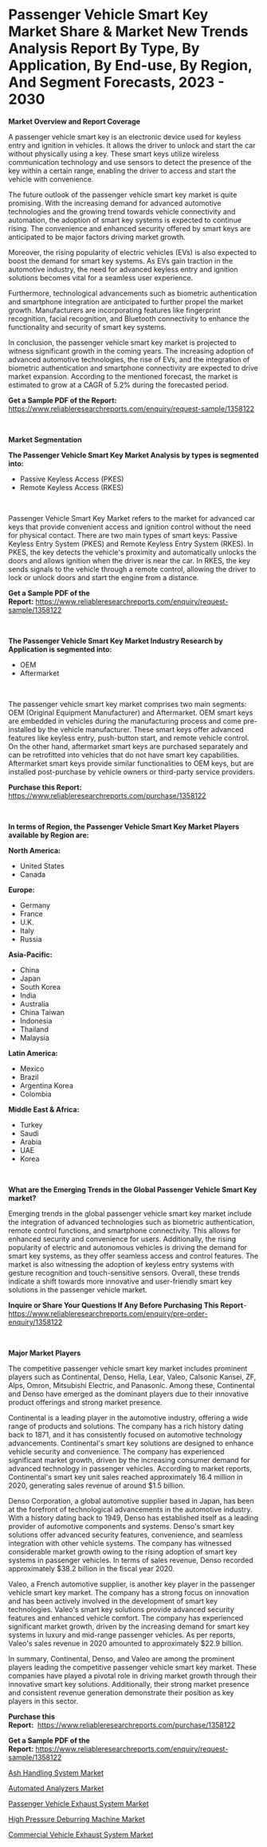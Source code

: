 <p><h1>Passenger Vehicle Smart Key Market Share & Market New Trends Analysis Report By Type, By Application, By End-use, By Region, And Segment Forecasts, 2023 - 2030</h1></p><p><strong>Market Overview and Report Coverage</strong></p>
<p><p>A passenger vehicle smart key is an electronic device used for keyless entry and ignition in vehicles. It allows the driver to unlock and start the car without physically using a key. These smart keys utilize wireless communication technology and use sensors to detect the presence of the key within a certain range, enabling the driver to access and start the vehicle with convenience.</p><p>The future outlook of the passenger vehicle smart key market is quite promising. With the increasing demand for advanced automotive technologies and the growing trend towards vehicle connectivity and automation, the adoption of smart key systems is expected to continue rising. The convenience and enhanced security offered by smart keys are anticipated to be major factors driving market growth.</p><p>Moreover, the rising popularity of electric vehicles (EVs) is also expected to boost the demand for smart key systems. As EVs gain traction in the automotive industry, the need for advanced keyless entry and ignition solutions becomes vital for a seamless user experience.</p><p>Furthermore, technological advancements such as biometric authentication and smartphone integration are anticipated to further propel the market growth. Manufacturers are incorporating features like fingerprint recognition, facial recognition, and Bluetooth connectivity to enhance the functionality and security of smart key systems.</p><p>In conclusion, the passenger vehicle smart key market is projected to witness significant growth in the coming years. The increasing adoption of advanced automotive technologies, the rise of EVs, and the integration of biometric authentication and smartphone connectivity are expected to drive market expansion. According to the mentioned forecast, the market is estimated to grow at a CAGR of 5.2% during the forecasted period.</p></p>
<p><strong>Get a Sample PDF of the Report:</strong> <a href="https://www.reliableresearchreports.com/enquiry/request-sample/1358122">https://www.reliableresearchreports.com/enquiry/request-sample/1358122</a></p>
<p>&nbsp;</p>
<p><strong>Market Segmentation</strong></p>
<p><strong>The Passenger Vehicle Smart Key Market Analysis by types is segmented into:</strong></p>
<p><ul><li>Passive Keyless Access (PKES)</li><li>Remote Keyless Access (RKES)</li></ul></p>
<p>&nbsp;</p>
<p><p>Passenger Vehicle Smart Key Market refers to the market for advanced car keys that provide convenient access and ignition control without the need for physical contact. There are two main types of smart keys: Passive Keyless Entry System (PKES) and Remote Keyless Entry System (RKES). In PKES, the key detects the vehicle's proximity and automatically unlocks the doors and allows ignition when the driver is near the car. In RKES, the key sends signals to the vehicle through a remote control, allowing the driver to lock or unlock doors and start the engine from a distance.</p></p>
<p><strong>Get a Sample PDF of the Report:</strong>&nbsp;<a href="https://www.reliableresearchreports.com/enquiry/request-sample/1358122">https://www.reliableresearchreports.com/enquiry/request-sample/1358122</a></p>
<p>&nbsp;</p>
<p><strong>The Passenger Vehicle Smart Key Market Industry Research by Application is segmented into:</strong></p>
<p><ul><li>OEM</li><li>Aftermarket</li></ul></p>
<p>&nbsp;</p>
<p><p>The passenger vehicle smart key market comprises two main segments: OEM (Original Equipment Manufacturer) and Aftermarket. OEM smart keys are embedded in vehicles during the manufacturing process and come pre-installed by the vehicle manufacturer. These smart keys offer advanced features like keyless entry, push-button start, and remote vehicle control. On the other hand, aftermarket smart keys are purchased separately and can be retrofitted into vehicles that do not have smart key capabilities. Aftermarket smart keys provide similar functionalities to OEM keys, but are installed post-purchase by vehicle owners or third-party service providers.</p></p>
<p><strong>Purchase this Report:</strong>&nbsp; <a href="https://www.reliableresearchreports.com/purchase/1358122">https://www.reliableresearchreports.com/purchase/1358122</a></p>
<p>&nbsp;</p>
<p><strong>In terms of Region, the Passenger Vehicle Smart Key Market Players available by Region are:</strong></p>
<p>
    <p> <strong> North America: </strong>
        <ul>
            <li>United States</li>
            <li>Canada</li>
        </ul>
        </p> 
    <p> <strong> Europe: </strong>
        <ul>
            <li>Germany</li>
            <li>France</li>
            <li>U.K.</li>
            <li>Italy</li>
            <li>Russia</li>
        </ul>
        </p> 
    <p> <strong> Asia-Pacific: </strong>
        <ul>
            <li>China</li>
            <li>Japan</li>
            <li>South Korea</li>
            <li>India</li>
            <li>Australia</li>
            <li>China Taiwan</li>
            <li>Indonesia</li>
            <li>Thailand</li>
            <li>Malaysia</li>
        </ul>
        </p> 
    <p> <strong> Latin America: </strong>
        <ul>
            <li>Mexico</li>
            <li>Brazil</li>
            <li>Argentina Korea</li>
            <li>Colombia</li>
        </ul>
        </p> 
    <p> <strong> Middle East & Africa: </strong>
        <ul>
            <li>Turkey</li>
            <li>Saudi</li>
            <li>Arabia</li>
            <li>UAE</li>
            <li>Korea</li>
        </ul>
    </p>
    </p>
<p>&nbsp;</p>
<p><strong>What are the Emerging Trends in the Global Passenger Vehicle Smart Key market?</strong></p>
<p><p>Emerging trends in the global passenger vehicle smart key market include the integration of advanced technologies such as biometric authentication, remote control functions, and smartphone connectivity. This allows for enhanced security and convenience for users. Additionally, the rising popularity of electric and autonomous vehicles is driving the demand for smart key systems, as they offer seamless access and control features. The market is also witnessing the adoption of keyless entry systems with gesture recognition and touch-sensitive sensors. Overall, these trends indicate a shift towards more innovative and user-friendly smart key solutions in the passenger vehicle market.</p></p>
<p><strong>Inquire or Share Your Questions If Any Before Purchasing This Report</strong>- <a href="https://www.reliableresearchreports.com/enquiry/pre-order-enquiry/1358122">https://www.reliableresearchreports.com/enquiry/pre-order-enquiry/1358122</a></p>
<p>&nbsp;</p>
<p><strong>Major Market Players</strong></p>
<p><p>The competitive passenger vehicle smart key market includes prominent players such as Continental, Denso, Hella, Lear, Valeo, Calsonic Kansei, ZF, Alps, Omron, Mitsubishi Electric, and Panasonic. Among these, Continental and Denso have emerged as the dominant players due to their innovative product offerings and strong market presence.</p><p>Continental is a leading player in the automotive industry, offering a wide range of products and solutions. The company has a rich history dating back to 1871, and it has consistently focused on automotive technology advancements. Continental's smart key solutions are designed to enhance vehicle security and convenience. The company has experienced significant market growth, driven by the increasing consumer demand for advanced technology in passenger vehicles. According to market reports, Continental's smart key unit sales reached approximately 16.4 million in 2020, generating sales revenue of around $1.5 billion.</p><p>Denso Corporation, a global automotive supplier based in Japan, has been at the forefront of technological advancements in the automotive industry. With a history dating back to 1949, Denso has established itself as a leading provider of automotive components and systems. Denso's smart key solutions offer advanced security features, convenience, and seamless integration with other vehicle systems. The company has witnessed considerable market growth owing to the rising adoption of smart key systems in passenger vehicles. In terms of sales revenue, Denso recorded approximately $38.2 billion in the fiscal year 2020.</p><p>Valeo, a French automotive supplier, is another key player in the passenger vehicle smart key market. The company has a strong focus on innovation and has been actively involved in the development of smart key technologies. Valeo's smart key solutions provide advanced security features and enhanced vehicle comfort. The company has experienced significant market growth, driven by the increasing demand for smart key systems in luxury and mid-range passenger vehicles. As per reports, Valeo's sales revenue in 2020 amounted to approximately $22.9 billion.</p><p>In summary, Continental, Denso, and Valeo are among the prominent players leading the competitive passenger vehicle smart key market. These companies have played a pivotal role in driving market growth through their innovative smart key solutions. Additionally, their strong market presence and consistent revenue generation demonstrate their position as key players in this sector.</p></p>
<p><strong>Purchase this Report:</strong>&nbsp;&nbsp;<a href="https://www.reliableresearchreports.com/purchase/1358122">https://www.reliableresearchreports.com/purchase/1358122</a></p>
<p></p>
<p><strong>Get a Sample PDF of the Report:</strong>&nbsp;<a href="https://www.reliableresearchreports.com/enquiry/request-sample/1358122">https://www.reliableresearchreports.com/enquiry/request-sample/1358122</a></p>
<p><p><a href="https://medium.com/@randyhuel1989/ash-handling-system-market-size-and-market-trends-complete-industry-overview-2023-to-2030-008f3d9cd3ab">Ash Handling System Market</a></p><p><a href="https://medium.com/@dellkoepp/automated-analyzers-market-size-and-market-trends-complete-industry-overview-2023-to-2030-3feff7593e68">Automated Analyzers Market</a></p><p><a href="https://github.com/dzharov81/Market-Research-Report-List-1/blob/main/passenger-vehicle-exhaust-system-market.md">Passenger Vehicle Exhaust System Market</a></p><p><a href="https://www.linkedin.com/pulse/decoding-high-pressure-deburring-machine-market-deep-qjsxe/">High Pressure Deburring Machine Market</a></p><p><a href="https://github.com/ambrozg/Market-Research-Report-List-1/blob/main/commercial-vehicle-exhaust-system-market.md">Commercial Vehicle Exhaust System Market</a></p></p>